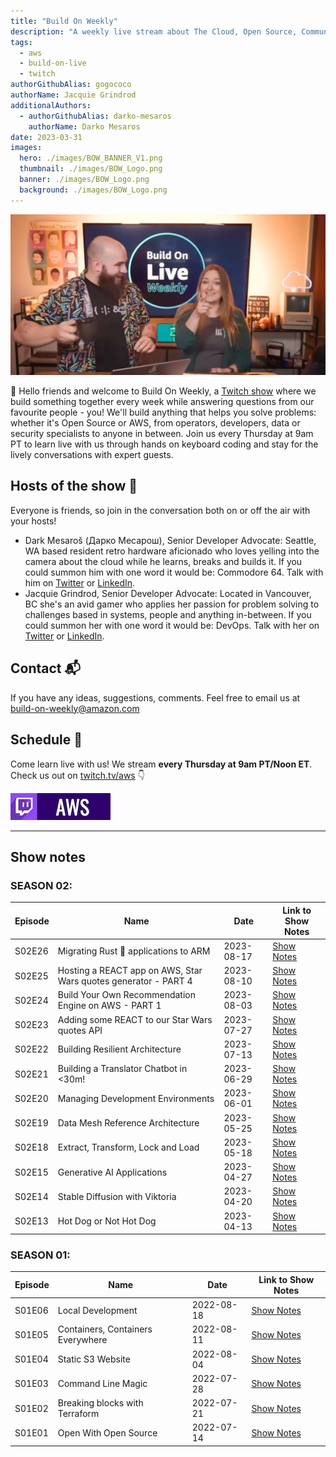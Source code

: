 ```yaml
---
title: "Build On Weekly"
description: "A weekly live stream about The Cloud, Open Source, Community and everything in between"
tags:
  - aws
  - build-on-live
  - twitch
authorGithubAlias: gogococo
authorName: Jacquie Grindrod
additionalAuthors: 
  - authorGithubAlias: darko-mesaros
    authorName: Darko Mesaros
date: 2023-03-31
images:
  hero: ./images/BOW_BANNER_V1.png
  thumbnail: ./images/BOW_Logo.png
  banner: ./images/BOW_Logo.png
  background: ./images/BOW_Logo.png
---
```


![Image of Jacquie and Darko enjoying the live stream together](images/bow-header.webp)

👋 Hello friends and welcome to Build On Weekly, a [Twitch show](https://www.twitch.tv/aws) where we build something together every week while answering questions from our favourite people - you! We'll build anything that helps you solve problems: whether it's Open Source or AWS, from operators, developers, data or security specialists to anyone in between. Join us every Thursday at 9am PT to learn live with us through hands on keyboard coding and stay for the lively conversations with expert guests.

## Hosts of the show 🎤

Everyone is friends, so join in the conversation both on or off the air with your hosts!

- Dark Mesaroš (Дарко Месарош), Senior Developer Advocate: Seattle, WA based resident retro hardware aficionado who loves yelling into the camera about the cloud while he learns, breaks and builds it. If you could summon him with one word it would be: Commodore 64. Talk with him on [Twitter](https://twitter.com/darkosubotica) or [LinkedIn](https://www.linkedin.com/in/darko-mesaros/).
- Jacquie Grindrod, Senior Developer Advocate: Located in Vancouver, BC she's an avid gamer who applies her passion for problem solving to challenges based in systems, people and anything in-between. If you could summon her with one word it would be: DevOps. Talk with her on [Twitter](https://twitter.com/devopsjacquie) or [LinkedIn](https://www.linkedin.com/in/jacquelyne-grindrod/).

## Contact 📬

If you have any ideas, suggestions, comments. Feel free to email us at [build-on-weekly@amazon.com](mailto:build-on-weekly@amazon.com)

## Schedule 📆

Come learn live with us! We stream **every Thursday at 9am PT/Noon ET**. Check us out on [twitch.tv/aws](https://twitch.tv/aws) 👇

<a href="https://twitch.tv/aws"><img src="images/twitch_button_small.jpg" style="margin-left: 0" alt=""/></a>

---

## Show notes

### SEASON 02:

| Episode | Name | Date | Link to Show Notes
|--|--|--|--|
| S02E26 | Migrating Rust 🦀 applications to ARM | 2023-08-17  | [Show Notes](/livestreams/build-on-weekly/2023-08-17) |
| S02E25 | Hosting a REACT app on AWS, Star Wars quotes generator - PART 4 | 2023-08-10  | [Show Notes](/livestreams/build-on-weekly/2023-08-10) |
| S02E24 | Build Your Own Recommendation Engine on AWS - PART 1 | 2023-08-03  | [Show Notes](/livestreams/build-on-weekly/2023-08-03) |
| S02E23 | Adding some REACT to our Star Wars quotes API | 2023-07-27  | [Show Notes](/livestreams/build-on-weekly/2023-07-27) |
| S02E22 | Building Resilient Architecture | 2023-07-13  | [Show Notes](/livestreams/build-on-weekly/2023-07-13) |
| S02E21 | Building a Translator Chatbot in <30m!| 2023-06-29  | [Show Notes](/livestreams/build-on-weekly/2023-06-29) |
| S02E20 | Managing Development Environments| 2023-06-01  | [Show Notes](/livestreams/build-on-weekly/2023-06-01) |
| S02E19 | Data Mesh Reference Architecture| 2023-05-25  | [Show Notes](/livestreams/build-on-weekly/2023-05-25) |
| S02E18 | Extract, Transform, Lock and Load| 2023-05-18  | [Show Notes](/livestreams/build-on-weekly/2023-05-18) |
| S02E15 | Generative AI Applications | 2023-04-27  | [Show Notes](/livestreams/build-on-weekly/2023-04-27) |
| S02E14 | Stable Diffusion with Viktoria | 2023-04-20  | [Show Notes](/livestreams/build-on-weekly/2023-04-20) |
| S02E13 | Hot Dog or Not Hot Dog | 2023-04-13  | [Show Notes](/livestreams/build-on-weekly/2023-04-13) |

### SEASON 01:

| Episode | Name | Date | Link to Show Notes
|--|--|--|--|
| S01E06 | Local Development | 2022-08-18  | [Show Notes](/livestreams/build-on-weekly/2022-08-18) |
| S01E05 | Containers, Containers Everywhere | 2022-08-11  | [Show Notes](/livestreams/build-on-weekly/2022-08-11) |
| S01E04 | Static S3 Website | 2022-08-04  | [Show Notes](/livestreams/build-on-weekly/2022-08-04) |
| S01E03 | Command Line Magic | 2022-07-28  | [Show Notes](/livestreams/build-on-weekly/2022-07-28) |
| S01E02 | Breaking blocks with Terraform | 2022-07-21  | [Show Notes](/livestreams/build-on-weekly/2022-07-21) |
| S01E01 | Open With Open Source | 2022-07-14  | [Show Notes](/livestreams/build-on-weekly/2022-07-14) |
